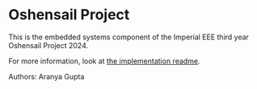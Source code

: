 # Oshensail Project

This is the embedded systems component of the Imperial EEE third year Oshensail Project 2024. 

For more information, look at [the implementation readme](src/README.md).

Authors:
Aranya Gupta